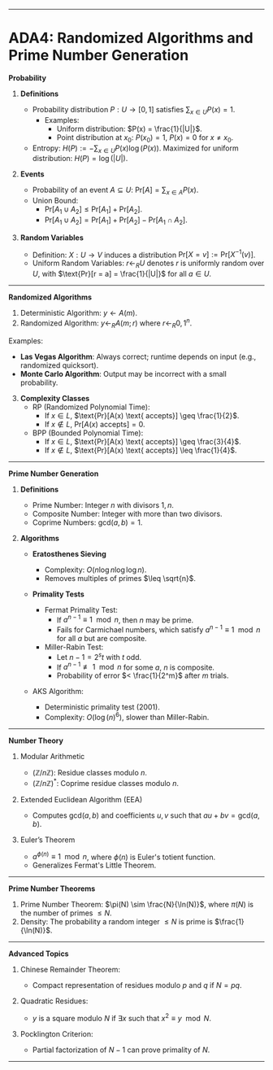 
---
# ADA4: Randomized Algorithms and Prime Number Generation

**Probability**

1. **Definitions**
    
    - Probability distribution $P: U \to [0,1]$ satisfies $\sum_{x \in U} P(x) = 1$.
        - Examples:
            - Uniform distribution: $P(x) = \frac{1}{|U|}$.
            - Point distribution at $x_0$: $P(x_0) = 1$, $P(x) = 0$ for $x \neq x_0$.
    - Entropy: $H(P) := -\sum_{x \in U} P(x) \log(P(x))$. Maximized for uniform distribution: $H(P) = \log(|U|)$.
2. **Events**
    
    - Probability of an event $A \subseteq U$: $\text{Pr}[A] = \sum_{x \in A} P(x)$.
    - Union Bound:
        - $\text{Pr}[A_1 \cup A_2] \leq \text{Pr}[A_1] + \text{Pr}[A_2]$.
        - $\text{Pr}[A_1 \cup A_2] = \text{Pr}[A_1] + \text{Pr}[A_2] - \text{Pr}[A_1 \cap A_2]$.
3. **Random Variables**
    
    - Definition: $X: U \to V$ induces a distribution $\text{Pr}[X = v] := \text{Pr}[X^{-1}(v)]$.
    - Uniform Random Variables: $r \leftarrow_R U$ denotes $r$ is uniformly random over $U$, with $\text{Pr}[r = a] = \frac{1}{|U|}$ for all $a \in U$.

---

**Randomized Algorithms**

1. Deterministic Algorithm: $y \leftarrow A(m)$.
2. Randomized Algorithm: $y \leftarrow_R A(m; r)$ where $r \leftarrow_R {0,1}^n$.

Examples:

- **Las Vegas Algorithm**: Always correct; runtime depends on input (e.g., randomized quicksort).
- **Monte Carlo Algorithm**: Output may be incorrect with a small probability.

3. **Complexity Classes**
    - RP (Randomized Polynomial Time):
        - If $x \in L$, $\text{Pr}[A(x) \text{ accepts}] \geq \frac{1}{2}$.
        - If $x \not\in L$, $\text{Pr}[A(x) \text{ accepts}] = 0$.
    - BPP (Bounded Polynomial Time):
        - If $x \in L$, $\text{Pr}[A(x) \text{ accepts}] \geq \frac{3}{4}$.
        - If $x \not\in L$, $\text{Pr}[A(x) \text{ accepts}] \leq \frac{1}{4}$.

---

**Prime Number Generation**

1. **Definitions**
    
    - Prime Number: Integer $n$ with divisors ${1, n}$.
    - Composite Number: Integer with more than two divisors.
    - Coprime Numbers: $\text{gcd}(a, b) = 1$.
2. **Algorithms**
    
    - **Eratosthenes Sieving**
        
        - Complexity: $O(n \log n \log \log n)$.
        - Removes multiples of primes $\leq \sqrt{n}$.
    - **Primality Tests**
        
        - Fermat Primality Test:
            - If $a^{n-1} \equiv 1 \mod n$, then $n$ may be prime.
            - Fails for Carmichael numbers, which satisfy $a^{n-1} \equiv 1 \mod n$ for all $a$ but are composite.
        - Miller-Rabin Test:
            - Let $n-1 = 2^s t$ with $t$ odd.
            - If $a^{n-1} \not\equiv 1 \mod n$ for some $a$, $n$ is composite.
            - Probability of error $< \frac{1}{2^m}$ after $m$ trials.
    - AKS Algorithm:
        
        - Deterministic primality test (2001).
        - Complexity: $O(\log(n)^6)$, slower than Miller-Rabin.

---

**Number Theory**

1. Modular Arithmetic
    
    - $(\mathbb{Z}/n\mathbb{Z})$: Residue classes modulo $n$.
    - $(\mathbb{Z}/n\mathbb{Z})^*$: Coprime residue classes modulo $n$.
2. Extended Euclidean Algorithm (EEA)
    
    - Computes $\text{gcd}(a, b)$ and coefficients $u, v$ such that $au + bv = \text{gcd}(a, b)$.
3. Euler’s Theorem
    - $a^{\phi(n)} \equiv 1 \mod n$, where $\phi(n)$ is Euler's totient function.
    - Generalizes Fermat's Little Theorem.

---

**Prime Number Theorems**

1. Prime Number Theorem: $\pi(N) \sim \frac{N}{\ln(N)}$, where $\pi(N)$ is the number of primes $\leq N$.
2. Density: The probability a random integer $\leq N$ is prime is $\frac{1}{\ln(N)}$.

---

**Advanced Topics**

1. Chinese Remainder Theorem:
    
    - Compact representation of residues modulo $p$ and $q$ if $N = pq$.
2. Quadratic Residues:
    
    - $y$ is a square modulo $N$ if $\exists x$ such that $x^2 \equiv y \mod N$.
3. Pocklington Criterion:
    
    - Partial factorization of $N-1$ can prove primality of $N$.

---
